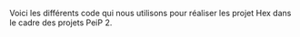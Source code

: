 Voici les différents code qui nous utilisons pour réaliser les projet Hex dans le cadre des projets PeiP 2.
